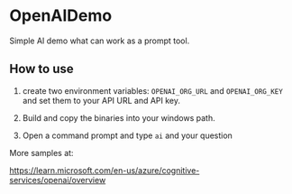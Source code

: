 # OpenAIDemo

Simple AI demo what can work as a prompt tool.

## How to use

1. create two environment variables: `OPENAI_ORG_URL` and `OPENAI_ORG_KEY` and set them to your API URL and API key.

2. Build and copy the binaries into your windows path.

3. Open a command prompt and type `ai` and your question

More samples at: 

https://learn.microsoft.com/en-us/azure/cognitive-services/openai/overview

